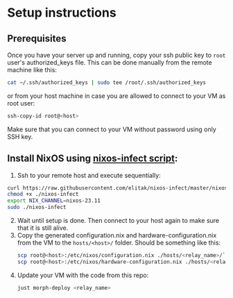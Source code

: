 # Setup instructions

## Prerequisites
Once you have your server up and running, copy your ssh public key to `root` user's
authorized_keys file. This can be done manually from the remote machine like
this:
```sh
cat ~/.ssh/authorized_keys | sudo tee /root/.ssh/authorized_keys
```
or from your host machine in case you are allowed to connect to your VM as root user:
```sh
ssh-copy-id root@<host>
```
Make sure that you can connect to your VM without password using only SSH key.

## Install NixOS using [nixos-infect script](https://github.com/elitak/nixos-infect):
 1. Ssh to your remote host and execute sequentially:
  ```sh
  curl https://raw.githubusercontent.com/elitak/nixos-infect/master/nixos-infect -o nixos-infect
  chmod +x ./nixos-infect
  export NIX_CHANNEL=nixos-23.11
  sudo ./nixos-infect
  ```
 2. Wait until setup is done. Then connect to your host again to make sure that
    it is still alive.
 3. Copy the generated configuration.nix and hardware-configuration.nix from the VM
    to the `hosts/<host>/` folder. Should be something like this:
    ```sh
    scp root@<host>:/etc/nixos/configuration.nix ./hosts/<relay_name>/`
    scp root@<host>:/etc/nixos/hardware-configuration.nix ./hosts/<relay_name>/`
    ```
 4. Update your VM with the code from this repo:
    ```sh
    just morph-deploy <relay_name>
    ```
